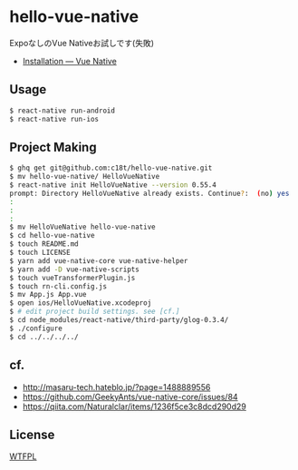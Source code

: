# hello-vue-native
ExpoなしのVue Nativeお試しです(失敗)

- [Installation — Vue Native](https://vue-native.io/docs/installation.html#Setup-with-React-Native)

## Usage
```sh
$ react-native run-android
$ react-native run-ios
```

## Project Making
```sh
$ ghq get git@github.com:c18t/hello-vue-native.git
$ mv hello-vue-native/ HelloVueNative
$ react-native init HelloVueNative --version 0.55.4
prompt: Directory HelloVueNative already exists. Continue?:  (no) yes
:
:
:
$ mv HelloVueNative hello-vue-native
$ cd hello-vue-native
$ touch README.md
$ touch LICENSE
$ yarn add vue-native-core vue-native-helper
$ yarn add -D vue-native-scripts
$ touch vueTransformerPlugin.js
$ touch rn-cli.config.js
$ mv App.js App.vue
$ open ios/HelloVueNative.xcodeproj
$ # edit project build settings. see [cf.]
$ cd node_modules/react-native/third-party/glog-0.3.4/
$ ./configure
$ cd ../../../../
```

## cf.
- http://masaru-tech.hateblo.jp/?page=1488889556
- https://github.com/GeekyAnts/vue-native-core/issues/84
- https://qiita.com/Naturalclar/items/1236f5ce3c8dcd290d29

## License
[WTFPL](./LICENSE)
